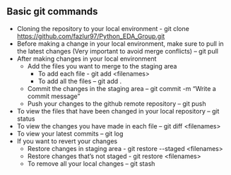 ## Basic git commands

*	Cloning the repository to your local environment - git clone https://github.com/fazlur97/Python_EDA_Group.git
*	Before making a change in your local environment, make sure to pull in the latest changes (Very important to avoid merge conflicts) – git pull
*	After making changes in your local environment
    *	Add the files you want to merge to the staging area 
        * To add each file - git add \<filenames\>
        * To add all the files – git add .
    * Commit the changes in the staging area – git commit -m “Write a commit message”
    * Push your changes to the github remote repository – git push
*	To view the files that have been changed in your local repository – git status
*	To view the changes you have made in each file – git diff \<filenames\>
*	To view your latest commits – git log
*	If you want to revert your changes 
    *	Restore changes in staging area - git restore --staged \<filenames\>
    *	Restore changes that’s not staged - git restore \<filenames\>
    *	To remove all your local changes – git stash
